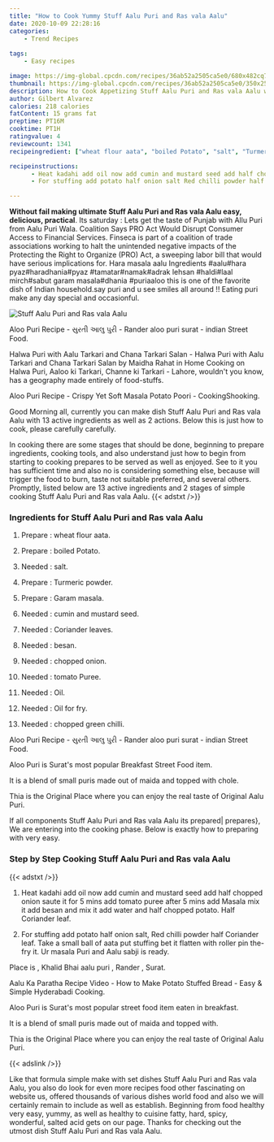 ```yaml
---
title: "How to Cook Yummy Stuff Aalu Puri and Ras vala Aalu"
date: 2020-10-09 22:28:16
categories:
    - Trend Recipes
    
tags:
    - Easy recipes

image: https://img-global.cpcdn.com/recipes/36ab52a2505ca5e0/680x482cq70/stuff-aalu-puri-and-ras-vala-aalu-recipe-main-photo.jpg
thumbnail: https://img-global.cpcdn.com/recipes/36ab52a2505ca5e0/350x250cq70/stuff-aalu-puri-and-ras-vala-aalu-recipe-main-photo.jpg
description: How to Cook Appetizing Stuff Aalu Puri and Ras vala Aalu with 13 ingredients and 2 stages of easy cooking.
author: Gilbert Alvarez
calories: 218 calories
fatContent: 15 grams fat
preptime: PT16M
cooktime: PT1H
ratingvalue: 4
reviewcount: 1341
recipeingredient: ["wheat flour aata", "boiled Potato", "salt", "Turmeric powder", "Garam masala", "cumin and mustard seed", "Coriander leaves", "besan", "chopped onion", "tomato Puree", "Oil", "Oil for fry", "chopped green chilli"]

recipeinstructions: 
      - Heat kadahi add oil now add cumin and mustard seed add half chopped onion saute it for 5 mins add tomato puree after 5 mins add Masala mix it add besan and mix it add water and half chopped potato Half Coriander leaf 
      - For stuffing add potato half onion salt Red chilli powder half Coriander leaf Take a small ball of aata put stuffing bet it flatten with roller pin the fry it Ur masala Puri and Aalu sabji is ready

---
```




**Without fail making ultimate Stuff Aalu Puri and Ras vala Aalu easy, delicious, practical**. Its saturday : Lets get the taste of Punjab with Allu Puri from Aalu Puri Wala. Coalition Says PRO Act Would Disrupt Consumer Access to Financial Services. Finseca is part of a coalition of trade associations working to halt the unintended negative impacts of the Protecting the Right to Organize (PRO) Act, a sweeping labor bill that would have serious implications for. Hara masala aalu Ingredients #aalu#hara pyaz#haradhania#pyaz #tamatar#namak#adrak lehsan #haldi#laal mirch#sabut garam masala#dhania #puriaaloo this is one of the favorite dish of Indian household.say puri and u see smiles all around !! Eating puri make any day special and occasionful.


![Stuff Aalu Puri and Ras vala Aalu](https://img-global.cpcdn.com/recipes/36ab52a2505ca5e0/680x482cq70/stuff-aalu-puri-and-ras-vala-aalu-recipe-main-photo.jpg "Stuff Aalu Puri and Ras vala Aalu")



Aloo Puri Recipe - સુરતી આલુ પુરી - Rander aloo puri surat - indian Street Food.

Halwa Puri with Aalu Tarkari and Chana Tarkari Salan - Halwa Puri with Aalu Tarkari and Chana Tarkari Salan by Maidha Rahat in Home Cooking on Halwa Puri, Aaloo ki Tarkari, Channe ki Tarkari - Lahore, wouldn&#39;t you know, has a geography made entirely of food-stuffs.

Aloo Puri Recipe - Crispy Yet Soft Masala Potato Poori - CookingShooking.


Good Morning all, currently you can make dish Stuff Aalu Puri and Ras vala Aalu with 13 active ingredients as well as 2 actions. Below this is just how to cook, please carefully carefully.

In cooking there are some stages that should be done, beginning to prepare ingredients, cooking tools, and also understand just how to begin from starting to cooking prepares to be served as well as enjoyed. See to it you has sufficient time and also no is considering something else, because will trigger the food to burn, taste not suitable preferred, and several others. Promptly, listed below are 13 active ingredients and 2 stages of simple cooking Stuff Aalu Puri and Ras vala Aalu.
{{< adstxt />}}

### Ingredients for Stuff Aalu Puri and Ras vala Aalu


1. Prepare  : wheat flour aata.

1. Prepare  : boiled Potato.

1. Needed  : salt.

1. Prepare  : Turmeric powder.

1. Prepare  : Garam masala.

1. Needed  : cumin and mustard seed.

1. Needed  : Coriander leaves.

1. Needed  : besan.

1. Needed  : chopped onion.

1. Needed  : tomato Puree.

1. Needed  : Oil.

1. Needed  : Oil for fry.

1. Needed  : chopped green chilli.


Aloo Puri Recipe - સુરતી આલુ પુરી - Rander aloo puri surat - indian Street Food.

Aloo Puri is Surat&#39;s most popular Breakfast Street Food item.

It is a blend of small puris made out of maida and topped with chole.

Thia is the Original Place where you can enjoy the real taste of Original Aalu Puri.


If all components Stuff Aalu Puri and Ras vala Aalu its prepared| prepares}, We are entering into the cooking phase. Below is exactly how to preparing with very easy.

### Step by Step Cooking Stuff Aalu Puri and Ras vala Aalu

{{< adstxt />}}


1. Heat kadahi add oil now add cumin and mustard seed add half chopped onion saute it for 5 mins add tomato puree after 5 mins add Masala mix it add besan and mix it add water and half chopped potato. Half Coriander leaf.



1. For stuffing add potato half onion salt, Red chilli powder half Coriander leaf. Take a small ball of aata put stuffing bet it flatten with roller pin the- fry it. Ur masala Puri and Aalu sabji is ready.




Place is , Khalid Bhai aalu puri , Rander , Surat.

Aalu Ka Paratha Recipe Video - How to Make Potato Stuffed Bread - Easy &amp; Simple Hyderabadi Cooking.

Aloo Puri is Surat&#39;s most popular street food item eaten in breakfast.

It is a blend of small puris made out of maida and topped with.

Thia is the Original Place where you can enjoy the real taste of Original Aalu Puri.


{{< adslink />}}

Like that formula simple make with set dishes Stuff Aalu Puri and Ras vala Aalu, you also do look for even more recipes food other fascinating on website us, offered thousands of various dishes world food and also we will certainly remain to include as well as establish. Beginning from food healthy very easy, yummy, as well as healthy to cuisine fatty, hard, spicy, wonderful, salted acid gets on our page. Thanks for checking out the utmost dish Stuff Aalu Puri and Ras vala Aalu.
